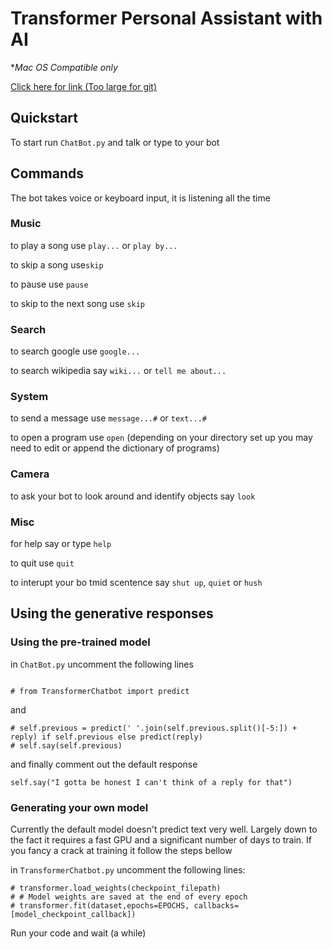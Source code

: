 # Transformer Personal Assistant with AI

**Mac OS Compatible only*

<a href = "https://drive.google.com/drive/folders/1m5mkpB4ERoy6kCGKUEscoAKVcs-VBAWn?usp=sharing">Click here for link (Too large for git)</a>

## Quickstart

To start run `ChatBot.py` and talk or type to your bot

## Commands

The bot takes voice or keyboard input, it is listening all the time

### Music
to play a song use `play...` or `play by...`

to skip a song use`skip`

to pause use `pause`

to skip to the next song use `skip`

### Search

to search google use `google...`

to search wikipedia say `wiki...` or `tell me about...`

### System

to send a message use `message...#` or `text...#`

to open a program use `open` (depending on your directory set up you may need to edit or append the dictionary of programs)

### Camera

to ask your bot to look around and identify objects say `look`

### Misc

for help say or type `help`

to quit use `quit`

to interupt your bo tmid scentence say `shut up`, `quiet` or `hush`



## Using the generative responses

### Using the pre-trained model

in `ChatBot.py` uncomment the following lines

```

# from TransformerChatbot import predict

```

and 

```
# self.previous = predict(' '.join(self.previous.split()[-5:]) + reply) if self.previous else predict(reply)
# self.say(self.previous)

```

and finally comment out the default response

```
self.say("I gotta be honest I can't think of a reply for that")
```

### Generating your own model

Currently the default model doesn't predict text very well. Largely down to the fact it requires a fast GPU and a significant number of days to train. If you fancy a crack at training it follow the steps bellow 

in `TransformerChatbot.py` uncomment the following lines:

```
# transformer.load_weights(checkpoint_filepath)
# # Model weights are saved at the end of every epoch
# transformer.fit(dataset,epochs=EPOCHS, callbacks=[model_checkpoint_callback])
```

Run your code and wait (a while)



